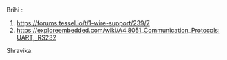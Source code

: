 Brihi :
1. https://forums.tessel.io/t/1-wire-support/239/7
1. https://exploreembedded.com/wiki/A4.8051_Communication_Protocols:UART,_RS232




Shravika:

